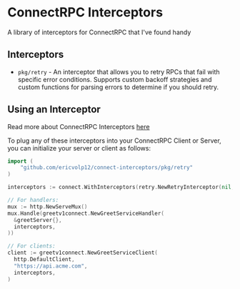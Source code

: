 # ConnectRPC Interceptors
A library of interceptors for ConnectRPC that I've found handy

## Interceptors

- `pkg/retry` - An interceptor that allows you to retry RPCs that fail with specific error conditions. Supports custom backoff strategies and custom functions for parsing errors to determine if you should retry.

## Using an Interceptor

Read more about ConnectRPC Interceptors [here](https://connectrpc.com/docs/go/interceptors)

To plug any of these interceptors into your ConnectRPC Client or Server, you can initialize your server or client as follows:

```go
import (
    "github.com/ericvolp12/connect-interceptors/pkg/retry"
)

interceptors := connect.WithInterceptors(retry.NewRetryInterceptor(nil, nil))

// For handlers:
mux := http.NewServeMux()
mux.Handle(greetv1connect.NewGreetServiceHandler(
  &greetServer{},
  interceptors,
))

// For clients:
client := greetv1connect.NewGreetServiceClient(
  http.DefaultClient,
  "https://api.acme.com",
  interceptors,
)
```
